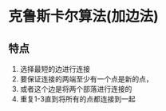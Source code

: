 # 克鲁斯卡尔算法(加边法)

## 特点

1. 选择最短的边进行连接
2. 要保证连接的两端至少有一个点是新的点，
3. 或者这个边是将两个部落进行连接的
4. 重复1-3直到将所有的点都连接到一起

